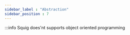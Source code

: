 ```yaml
---
sidebar_label : "Abstraction"
sidebar_position : 7
---
```


:::info
Squig does'nt supports object oriented programming